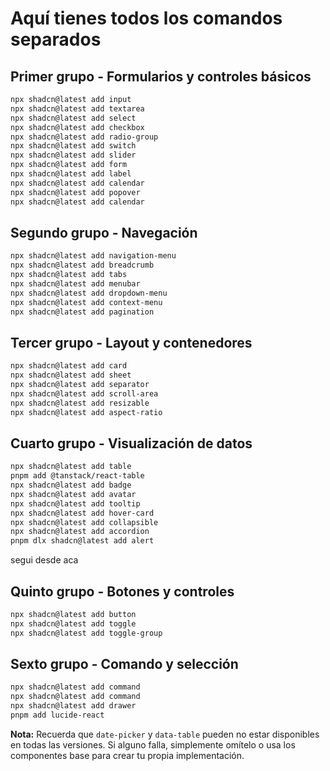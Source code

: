 # Aquí tienes todos los comandos separados

## Primer grupo - Formularios y controles básicos

```bash
npx shadcn@latest add input
npx shadcn@latest add textarea
npx shadcn@latest add select
npx shadcn@latest add checkbox
npx shadcn@latest add radio-group
npx shadcn@latest add switch
npx shadcn@latest add slider
npx shadcn@latest add form
npx shadcn@latest add label
npx shadcn@latest add calendar
npx shadcn@latest add popover
npx shadcn@latest add calendar
```

## Segundo grupo - Navegación

```bash
npx shadcn@latest add navigation-menu
npx shadcn@latest add breadcrumb
npx shadcn@latest add tabs
npx shadcn@latest add menubar
npx shadcn@latest add dropdown-menu
npx shadcn@latest add context-menu
npx shadcn@latest add pagination
```

## Tercer grupo - Layout y contenedores

```bash
npx shadcn@latest add card
npx shadcn@latest add sheet
npx shadcn@latest add separator
npx shadcn@latest add scroll-area
npx shadcn@latest add resizable
npx shadcn@latest add aspect-ratio
```

## Cuarto grupo - Visualización de datos

```bash
npx shadcn@latest add table
pnpm add @tanstack/react-table
npx shadcn@latest add badge
npx shadcn@latest add avatar
npx shadcn@latest add tooltip
npx shadcn@latest add hover-card
npx shadcn@latest add collapsible
npx shadcn@latest add accordion
pnpm dlx shadcn@latest add alert
```

segui desde aca

## Quinto grupo - Botones y controles

```bash
npx shadcn@latest add button
npx shadcn@latest add toggle
npx shadcn@latest add toggle-group
```

## Sexto grupo - Comando y selección

```bash
npx shadcn@latest add command
npx shadcn@latest add command
npx shadcn@latest add drawer
pnpm add lucide-react
```

**Nota:** Recuerda que `date-picker` y `data-table` pueden no estar disponibles en todas las versiones. Si alguno falla, simplemente omítelo o usa los componentes base para crear tu propia implementación.
